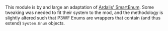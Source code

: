 ﻿This module is by and large an adaptation of [Ardalis' SmartEnum](https://github.com/ardalis/SmartEnum). Some tweaking was needed to fit their system to the mod, and the methodology is slightly altered such that P3WF Enums are wrappers that contain (and thus extend) `System.Enum` objects.